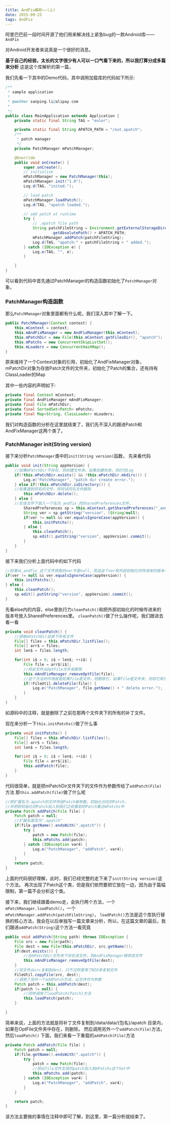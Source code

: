 ```yaml
---
title: AndFix解析——(上)
date: 2015-09-25
tags: AndFix
---
```



阿里巴巴前一段时间开源了他们用来解决线上紧急bug的一款Android库——`AndFix`

对Android开发者来说真是一个很好的消息。

**基于自己的经验，太长的文字很少有人可以一口气看下来的，所以我打算分成多篇来分析**
这是这个库解析的第一篇，

我们先看一下其中的Demo代码，其中调用加载库的代码如下所示:

~~~ java
/**
 * sample application
 * 
 * @author sanping.li@alipay.com
 * 
 */
public class MainApplication extends Application {
	private static final String TAG = "euler";

	private static final String APATCH_PATH = "/out.apatch";
	/**
	 * patch manager
	 */
	private PatchManager mPatchManager;

	@Override
	public void onCreate() {
		super.onCreate();
		// initialize
		mPatchManager = new PatchManager(this);
		mPatchManager.init("1.0");
		Log.d(TAG, "inited.");

		// load patch
		mPatchManager.loadPatch();
		Log.d(TAG, "apatch loaded.");

		// add patch at runtime
		try {
			// .apatch file path
			String patchFileString = Environment.getExternalStorageDirectory()
					.getAbsolutePath() + APATCH_PATH;
			mPatchManager.addPatch(patchFileString);
			Log.d(TAG, "apatch:" + patchFileString + " added.");
		} catch (IOException e) {
			Log.e(TAG, "", e);
		}

	}
}
~~~

可以看到代码中首先通过PatchManager的构造函数初始化了`PatchManager`对象，

### PatchManager构造函数

那么`PatchManager`对象里面都有什么呢，我们深入其中了解一下。

~~~ java
public PatchManager(Context context) {
    this.mContext = context;
	this.mAndFixManager = new AndFixManager(this.mContext);
	this.mPatchDir = new File(this.mContext.getFilesDir(), "apatch");
	this.mPatchs = new ConcurrentSkipListSet();
	this.mLoaders = new ConcurrentHashMap();
}
~~~

原来维持了一个Context对象的引用，初始化了AndFixManager对象，mPatchDir对象为存放Patch文件的文件夹，初始化了Patch的集合，还有持有ClassLoader的Map

其中一些内容的声明如下:

~~~ java
private final Context mContext;
private final AndFixManager mAndFixManager;
private final File mPatchDir;
private final SortedSet<Patch> mPatchs;
private final Map<String, ClassLoader> mLoaders;
~~~

我们对构造函数的分析在这里就结束了，我们先不深入的跟进Patch和AndFixManager这两个类了。

### PatchManager init(String version)

接下来分析`PatchManager`类中的`init(String version)`函数，
先来看代码

~~~ java
public void init(String appVersion) {
	//如果mPatchDir不存在，则创建文件夹，如果创建失败，则打印Log
	if(!this.mPatchDir.exists() && !this.mPatchDir.mkdirs()) {
    	Log.e("PatchManager", "patch dir create error.");
    } else if(!this.mPatchDir.isDirectory()) {
	//如果遇到同名的文件，则将该同名文件删除
    	this.mPatchDir.delete();
    } else {
	//在该文件下放入一个名为_andfix_的SharedPreferences文件，
    	SharedPreferences sp = this.mContext.getSharedPreferences("_andfix_", 0);
    	String ver = sp.getString("version", (String)null);
    	if(ver != null && ver.equalsIgnoreCase(appVersion)) {
    		this.initPatchs();
    	} else {
    		this.cleanPatch();
    		sp.edit().putString("version", appVersion).commit();
    	}
	}
}
~~~

接下来我们分析上面代码中的如下代码

~~~ java
//如果从_andfix_这个文件获取的ver不是null，而且这个ver和外部初始化时传进来的版本号一致
if(ver != null && ver.equalsIgnoreCase(appVersion)) {
	this.initPatchs();
} else {
	this.cleanPatch();
	sp.edit().putString("version", appVersion).commit();
}
~~~

先看else内的内容，else里执行力`cleanPatch()`和把外部初始化的时候传进来的版本号放入SharedPreferences里。
`cleanPatch()`做了什么操作呢，我们跟进去看一看

~~~ java
private void cleanPatch() {
	//获取mPatchDir目录下所有文件
    File[] files = this.mPatchDir.listFiles();
    File[] arr$ = files;
    int len$ = files.length;

    for(int i$ = 0; i$ < len$; ++i$) {
        File file = arr$[i$];
        //将此文件从OptFile文件夹删除
        this.mAndFixManager.removeOptFile(file);
        //这个方法的作用就是如果file是文件，则删除它，如果file是文件夹，则将它和它里面的文件都删除
        if(!FileUtil.deleteFile(file)) {
            Log.e("PatchManager", file.getName() + " delete error.");
        }
    }
}
~~~

如源码中的注释，就是删除了之前在那两个文件夹下的所有的补丁文件。

现在来分析一下`this.initPatchs()`做了什么事

~~~ java
private void initPatchs() {
    File[] files = this.mPatchDir.listFiles();
    File[] arr$ = files;
    int len$ = files.length;

    for(int i$ = 0; i$ < len$; ++i$) {
        File file = arr$[i$];
        this.addPatch(file);
    }
}
~~~

代码很简单，就是把mPatchDir文件夹下的文件作为参数传给了`addPatch(File)`方法
那`this.addPatch(file)`做了什么呢

~~~ java
//把扩展名为.apatch的文件传给Patch做参数，初始化对应的Patch，
//并把刚初始化的Patch加入到我们之前看到的Patch集合mPatchs中
private Patch addPatch(File file) {	
    Patch patch = null;
    //扩展名是否为".apatch"
    if(file.getName().endsWith(".apatch")) {
        try {
            patch = new Patch(file);
            this.mPatchs.add(patch);
        } catch (IOException var4) {
            Log.e("PatchManager", "addPatch", var4);
        }
    }
    return patch;
}
~~~

上面的代码很好理解，此时，我们已经完整的走下来了`init(String version)`这个方法。
再次出现了Patch这个类，但是我们依然要把它放在一边，因为由于篇幅限制，第一篇不会分析这个类。

接下来，我们继续跟着demo走，会执行两个方法，一个`mPatchManager.loadPatch()`，一个`mPatchManager.addPatch(patchFileString)`，
`loadPatch()`方法是这个库执行替换的核心方法，我会在以后单独写一篇文章来分析，所以，在这篇文章的最后，我们跟进`addPatch(String)`这个方法一看究竟

~~~ java
public void addPatch(String path) throws IOException {
    File src = new File(path);
    File dest = new File(this.mPatchDir, src.getName());
    if(dest.exists()) {
    	//在mPatchDir文件夹下存在该文件，则AndFixManager移除该文件
        this.mAndFixManager.removeOptFile(dest);
    }
	//将文件从src复制到dest，只不过阿里用了NIO来复制文件
    FileUtil.copyFile(src, dest);
    //调用了另外一个addPatch方法，以文件作为参数
    Patch patch = this.addPatch(dest);
    if(patch != null) {
    	//同样调用了loadPatch(Patch)方法
        this.loadPatch(patch);
    }

}
~~~

简单来说，上面的方法就是将补丁文件复制到/data/data/{包名}/apatch 目录内，如果在OptFile文件夹中存在，则删除。
然后调用另外一个`addPatch(File)`方法，然后`loadPatch()`
下面，我们来看一下重载的`addPatch(File)`方法

~~~ java
private Patch addPatch(File file) {
    Patch patch = null;
    if(file.getName().endsWith(".apatch")) {
        try {
            patch = new Patch(file);
            //把从file文件生成的patch加入到mPatchs这个Set中
            this.mPatchs.add(patch);
        } catch (IOException var4) {
            Log.e("PatchManager", "addPatch", var4);
        }
    }

    return patch;
}
~~~

该方法主要做的事情在注释中即可了解，到这里，第一篇分析就结束了。